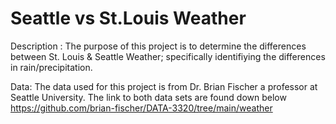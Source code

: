 # Seattle vs St.Louis Weather

Description :
The purpose of this project is to determine the differences between St. Louis & Seattle Weather; specifically identifiying the differences in rain/precipitation. 

Data: 
The data used for this project is from Dr. Brian Fischer a professor at Seattle University. The link to both data sets are found down below 
https://github.com/brian-fischer/DATA-3320/tree/main/weather
